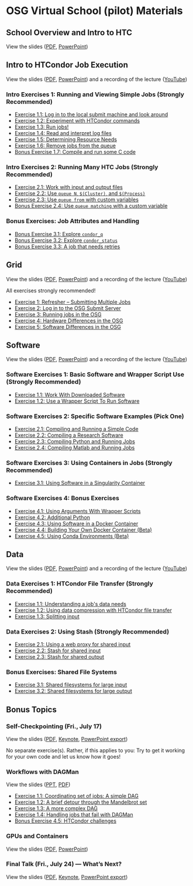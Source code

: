 # OSG Virtual School (pilot) Materials

## School Overview and Intro to HTC

View the slides
([PDF](/materials/files/osgvsp20-overview.pdf),
[PowerPoint](/materials/files/osgvsp20-overview.pptx))

## Intro to HTCondor Job Execution

View the slides
([PDF](/materials/htc/files/osgvsp20-htc-htcondor.pdf),
[PowerPoint](/materials/htc/files/osgvsp20-htc-htcondor.pptx))
and a recording of the lecture
([YouTube](https://www.youtube.com/watch?v=oMAvxsFJaw4))

### Intro Exercises 1: Running and Viewing Simple Jobs (Strongly Recommended)

- [Exercise 1.1: Log in to the local submit machine and look around](/materials/htc/part1-ex1-login)
- [Exercise 1.2: Experiment with HTCondor commands](/materials/htc/part1-ex2-commands.md)
- [Exercise 1.3: Run jobs!](/materials/htc/part1-ex3-jobs.md)
- [Exercise 1.4: Read and interpret log files](/materials/htc/part1-ex4-logs.md)
- [Exercise 1.5: Determining Resource Needs](/materials/htc/part1-ex5-request.md)
- [Exercise 1.6: Remove jobs from the queue](/materials/htc/part1-ex6-remove.md)
- [Bonus Exercise 1.7: Compile and run some C code](/materials/htc/part1-ex7-compile.md)

### Intro Exercises 2: Running Many HTC Jobs (Strongly Recommended)

- [Exercise 2.1: Work with input and output files](/materials/htc/part2-ex1-files.md)
- [Exercise 2.2: Use `queue N`, `$(Cluster)`, and `$(Process)`](/materials/htc/part2-ex2-queue-n.md)
- [Exercise 2.3: Use `queue from` with custom variables](/materials/htc/part2-ex3-queue-from.md)
- [Bonus Exercise 2.4: Use `queue matching` with a custom variable](/materials/htc/part2-ex4-queue-matching.md)

### Bonus Exercises: Job Attributes and Handling

- [Bonus Exercise 3.1: Explore `condor_q`](/materials/htc/part3-ex1-queue.md)
- [Bonus Exercise 3.2: Explore `condor_status`](/materials/htc/part3-ex2-status.md)
- [Bonus Exercise 3.3: A job that needs retries](/materials/htc/part3-ex3-job-retry.md)

## Grid

View the slides
([PDF](/materials/osg/files/osgvsp20-running-in-osg.pdf),
[PowerPoint](/materials/osg/files/osgvsp20-running-in-osg.pptx))
and a recording of the lecture
([YouTube](https://www.youtube.com/watch?v=ZrOYdIjDPu0))

All exercises strongly recommended!

- [Exercise 1: Refresher – Submitting Multiple Jobs](/materials/osg/ex1-submit-refresher.md)
- [Exercise 2: Log in to the OSG Submit Server](/materials/osg/ex2-login-scp.md)
- [Exercise 3: Running jobs in the OSG](/materials/osg/ex3-submit-osg.md)
- [Exercise 4: Hardware Differences in the OSG](/materials/osg/ex4-hardware-diffs.md)
- [Exercise 5: Software Differences in the OSG](/materials/osg/ex5-software-diffs.md)

## Software

View the slides
([PDF](/materials/sw/files/osgvsp20-software.pdf),
[PowerPoint](/materials/sw/files/osgvsp20-software.pptx))
and a recording of the lecture
([YouTube](https://www.youtube.com/watch?v=oqwlaPt9KOg))

### Software Exercises 1: Basic Software and Wrapper Script Use (Strongly Recommended)

- [Exercise 1.1: Work With Downloaded Software](/materials/sw/part1-ex1-download.md)
- [Exercise 1.2: Use a Wrapper Script To Run Software](/materials/sw/part1-ex2-wrapper.md)

### Software Exercises 2: Specific Software Examples (Pick One)

- [Exercise 2.1: Compiling and Running a Simple Code](/materials/sw/part2-ex1-compiling.md)
- [Exercise 2.2: Compiling a Research Software](/materials/sw/part2-ex2-prepackaged.md)
- [Exercise 2.3: Compiling Python and Running Jobs](/materials/sw/part2-ex3-python.md)
- [Exercise 2.4: Compiling Matlab and Running Jobs](/materials/sw/part2-ex4-matlab.md)

### Software Exercises 3: Using Containers in Jobs (Strongly Recommended)

- [Exercise 3.1: Using Software in a Singularity Container](/materials/sw/part3-ex1-singularity.md)

### Software Exercises 4: Bonus Exercises

- [Exercise 4.1: Using Arguments With Wrapper Scripts](/materials/sw/part4-ex1-arguments.md)
- [Exercise 4.2: Additional Python ](/materials/sw/part4-ex2-python-extras.md)
- [Exercise 4.3: Using Software in a Docker Container](/materials/sw/part4-ex3-docker.md)
- [Exercise 4.4: Building Your Own Docker Container (Beta)](/materials/sw/part4-ex4-docker-build.md)
- [Exercise 4.5: Using Conda Environments (Beta)](/materials/sw/part4-ex5-conda.md)

## Data

View the slides
([PDF](/materials/data/files/osgvsp20-data.pdf),
[PowerPoint](/materials/data/files/osgvsp20-data.pptx))
and a recording of the lecture
([YouTube](https://www.youtube.com/watch?v=wAQoiSBnTEg))

### Data Exercises 1: HTCondor File Transfer (Strongly Recommended)

- [Exercise 1.1: Understanding a job's data needs](/materials/data/part1-ex1-data-needs.md)
- [Exercise 1.2: Using data compression with HTCondor file transfer](/materials/data/part1-ex2-file-transfer.md)
- [Exercise 1.3: Splitting input](/materials/data/part1-ex3-blast-split.md)

### Data Exercises 2: Using Stash (Strongly Recommended)

- [Exercise 2.1: Using a web proxy for shared input](/materials/data/part2-ex1-blast-proxy.md)
- [Exercise 2.2: Stash for shared input](/materials/data/part2-ex2-stash-shared.md)
- [Exercise 2.3: Stash for shared output](/materials/data/part2-ex3-stash-unique.md)

### Bonus Exercises: Shared File Systems

- [Exercise 3.1: Shared filesystems for large input](/materials/data/part3-ex1-input.md)
- [Exercise 3.2: Shared filesystems for large output](/materials/data/part3-ex2-output.md)

## Bonus Topics

### Self-Checkpointing (Fri., July 17)

View the slides
([PDF](/materials/files/osgvsp20-bonus-checkpointing.pdf),
[Keynote](/materials/files/osgvsp20-bonus-checkpointing.key),
[PowerPoint export](/materials/files/osgvsp20-bonus-checkpointing.pptx))

No separate exercise(s).
Rather, if this applies to you:
Try to get it working for your own code and let us know how it goes!

### Workflows with DAGMan

View the slides
([PPT](/materials/workflows/files/osgvsp20-bonus-dagman.pptx),
[PDF](/materials/workflows/files/osgvsp20-bonus-dagman.pdf))

- [Exercise 1.1: Coordinating set of jobs: A simple DAG](/materials/workflows/part1-ex1-simple-dag.md)
- [Exercise 1.2: A brief detour through the Mandelbrot set](/materials/workflows/part1-ex2-mandelbrot.md)
- [Exercise 1.3: A more complex DAG](/materials/workflows/part1-ex3-complex-dag.md)
- [Exercise 1.4: Handling jobs that fail with DAGMan](/materials/workflows/part1-ex4-failed-dag.md)
- [Bonus Exercise 4.5: HTCondor challenges](/materials/workflows/part1-ex5-challenges.md)

### GPUs and Containers

View the slides
([PDF](/materials/files/osgvsp20-gpus-containers.pdf),
[PowerPoint](/materials/files/osgvsp20-gpus-containers.pptx))

### Final Talk (Fri., July 24) &mdash; What&rsquo;s Next?

View the slides
([PDF](/materials/files/osgvsp20-final-whats-next.pdf),
[Keynote](/materials/files/osgvsp20-final-whats-next.key),
[PowerPoint export](/materials/files/osgvsp20-final-whats-next.pptx))

